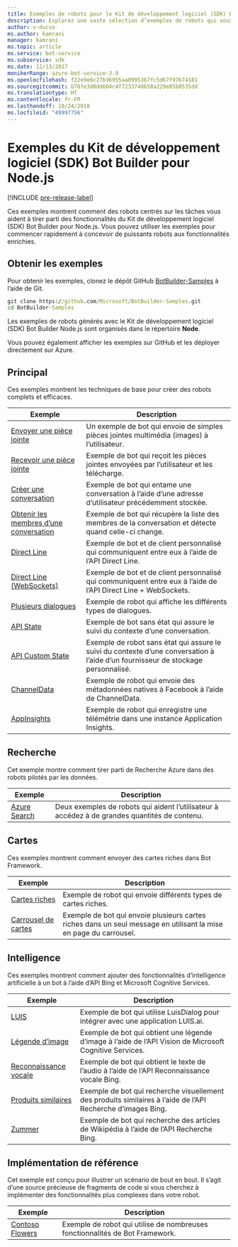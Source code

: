 ```yaml
---
title: Exemples de robots pour le Kit de développement logiciel (SDK) Bot Builder pour Node.js | Microsoft Docs
description: Explorez une vaste sélection d’exemples de robots qui vous aideront à commencer à développer vos robots avec le Kit de développement logiciel (SDK) Bot Builder pour Node.js.
author: v-ducvo
ms.author: kamrani
manager: kamrani
ms.topic: article
ms.service: bot-service
ms.subservice: sdk
ms.date: 12/13/2017
monikerRange: azure-bot-service-3.0
ms.openlocfilehash: f22e9e6c27b36955aa09953b7fc5d67f97674181
ms.sourcegitcommit: b78fe3d8dd604c4f7233740658a229e85b8535dd
ms.translationtype: HT
ms.contentlocale: fr-FR
ms.lasthandoff: 10/24/2018
ms.locfileid: "49997756"
---
```

# <a name="bot-builder-sdk-for-nodejs-samples"></a>Exemples du Kit de développement logiciel (SDK) Bot Builder pour Node.js

[!INCLUDE [pre-release-label](../includes/pre-release-label-v3.md)]

Ces exemples montrent comment des robots centrés sur les tâches vous aident à tirer parti des fonctionnalités du Kit de développement logiciel (SDK) Bot Builder pour Node.js. Vous pouvez utiliser les exemples pour commencer rapidement à concevoir de puissants robots aux fonctionnalités enrichies.

## <a name="get-the-samples"></a>Obtenir les exemples
Pour obtenir les exemples, clonez le dépôt GitHub [BotBuilder-Samples](https://github.com/Microsoft/BotBuilder-Samples) à l’aide de Git.

```cmd
git clone https://github.com/Microsoft/BotBuilder-Samples.git
cd BotBuilder-Samples
```

Les exemples de robots générés avec le Kit de développement logiciel (SDK) Bot Builder Node.js sont organisés dans le répertoire **Node**.

Vous pouvez également afficher les exemples sur GitHub et les déployer directement sur Azure.

## <a name="core"></a>Principal
Ces exemples montrent les techniques de base pour créer des robots complets et efficaces.

Exemple | Description
------------ | ------------- 
[Envoyer une pièce jointe](https://github.com/Microsoft/BotBuilder-Samples/tree/master/Node/core-SendAttachment) | Un exemple de bot qui envoie de simples pièces jointes multimédia (images) à l’utilisateur. 
[Recevoir une pièce jointe](https://github.com/Microsoft/BotBuilder-Samples/tree/master/Node/core-ReceiveAttachment) | Exemple de bot qui reçoit les pièces jointes envoyées par l’utilisateur et les télécharge. 
[Créer une conversation](https://github.com/Microsoft/BotBuilder-Samples/tree/master/Node/core-CreateNewConversation)  | Exemple de bot qui entame une conversation à l’aide d’une adresse d’utilisateur précédemment stockée.
[Obtenir les membres d’une conversation](https://github.com/Microsoft/BotBuilder-Samples/tree/master/Node/core-GetConversationMembers) | Exemple de bot qui récupère la liste des membres de la conversation et détecte quand celle-ci change. 
[Direct Line](https://github.com/Microsoft/BotBuilder-Samples/tree/master/Node/core-DirectLine) | Exemple de bot et de client personnalisé qui communiquent entre eux à l’aide de l’API Direct Line. 
[Direct Line (WebSockets)](https://github.com/Microsoft/BotBuilder-Samples/tree/master/Node/core-DirectLineWebSockets) | Exemple de bot et de client personnalisé qui communiquent entre eux à l’aide de l’API Direct Line + WebSockets. 
[Plusieurs dialogues](https://github.com/Microsoft/BotBuilder-Samples/tree/master/Node/core-MultiDialogs) | Exemple de robot qui affiche les différents types de dialogues.
[API State](https://github.com/Microsoft/BotBuilder-Samples/tree/master/Node/core-State) | Exemple de bot sans état qui assure le suivi du contexte d’une conversation.
[API Custom State](https://github.com/Microsoft/BotBuilder-Samples/tree/master/Node/core-CustomState) | Exemple de robot sans état qui assure le suivi du contexte d’une conversation à l’aide d’un fournisseur de stockage personnalisé.
[ChannelData](https://github.com/Microsoft/BotBuilder-Samples/tree/master/Node/core-ChannelData) | Exemple de robot qui envoie des métadonnées natives à Facebook à l’aide de ChannelData.
[AppInsights](https://github.com/Microsoft/BotBuilder-Samples/tree/master/Node/core-AppInsights) | Exemple de robot qui enregistre une télémétrie dans une instance Application Insights.

## <a name="search"></a>Recherche
Cet exemple montre comment tirer parti de Recherche Azure dans des robots pilotés par les données.

Exemple | Description
------------ | -------------
[Azure Search](https://github.com/Microsoft/BotBuilder-Samples/tree/master/Node/demo-Search) | Deux exemples de robots qui aident l’utilisateur à accédez à de grandes quantités de contenu.


## <a name="cards"></a>Cartes
Ces exemples montrent comment envoyer des cartes riches dans Bot Framework.

Exemple | Description
------------ | -------------
[Cartes riches](https://github.com/Microsoft/BotBuilder-Samples/tree/master/Node/cards-RichCards) | Exemple de robot qui envoie différents types de cartes riches.
[Carrousel de cartes](https://github.com/Microsoft/BotBuilder-Samples/tree/master/Node/cards-CarouselCards) | Exemple de bot qui envoie plusieurs cartes riches dans un seul message en utilisant la mise en page du carrousel.

## <a name="intelligence"></a>Intelligence
Ces exemples montrent comment ajouter des fonctionnalités d’intelligence artificielle à un bot à l’aide d’API Bing et Microsoft Cognitive Services.

Exemple | Description
------------ | -------------
[LUIS](https://github.com/Microsoft/BotBuilder-Samples/tree/master/Node/intelligence-LUIS) | Exemple de bot qui utilise LuisDialog pour intégrer avec une application LUIS.ai.
[Légende d’image](https://github.com/Microsoft/BotBuilder-Samples/tree/master/Node/intelligence-ImageCaption) | Exemple de bot qui obtient une légende d’image à l’aide de l’API Vision de Microsoft Cognitive Services.
[Reconnaissance vocale](https://github.com/Microsoft/BotBuilder-Samples/tree/master/Node/intelligence-SpeechToText)  | Exemple de bot qui obtient le texte de l’audio à l’aide de l’API Reconnaissance vocale Bing.
[Produits similaires](https://github.com/Microsoft/BotBuilder-Samples/tree/master/Node/intelligence-SimilarProducts) | Exemple de bot qui recherche visuellement des produits similaires à l’aide de l’API Recherche d’images Bing. 
[Zummer](https://github.com/Microsoft/BotBuilder-Samples/tree/master/Node/intelligence-Zummer) | Exemple de bot qui recherche des articles de Wikipédia à l’aide de l’API Recherche Bing.

## <a name="reference-implementation"></a>Implémentation de référence
Cet exemple est conçu pour illustrer un scénario de bout en bout. Il s’agit d’une source précieuse de fragments de code si vous cherchez à implémenter des fonctionnalités plus complexes dans votre robot.


Exemple | Description
------------ | -------------
[Contoso Flowers](https://github.com/Microsoft/BotBuilder-Samples/tree/master/Node/demo-ContosoFlowers) | Exemple de robot qui utilise de nombreuses fonctionnalités de Bot Framework.

